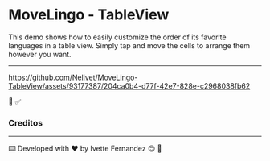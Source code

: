 
# MoveLingo - TableView
This demo shows how to easily customize the order of its favorite languages in a table view. Simply tap and move the cells to arrange them however you want.
____________________________________________________________________________________________________________________________________________



https://github.com/Nelivet/MoveLingo-TableView/assets/93177387/204ca0b4-d77f-42e7-828e-c2968038fb62





📱 :white_check_mark:


### **Creditos**
____________________________________________________________________________________________________________________________________________

⌨️ Developed with ♥️ by Ivette Fernandez 😊 :cherry_blossom:






